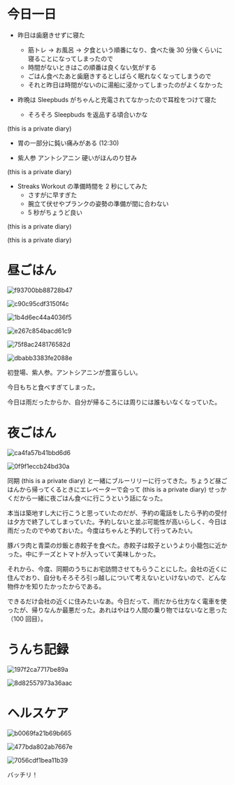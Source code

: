# 今日一日
- 昨日は歯磨きせずに寝た
    - 筋トレ → お風呂 → 夕食という順番になり、食べた後 30 分後くらいに寝ることになってしまったので
    - 時間がないときはこの順番は良くない気がする
    - ごはん食べたあと歯磨きするとしばらく眠れなくなってしまうので
    - それと昨日は時間がないのに湯船に浸かってしまったのがよくなかった

- 昨晩は Sleepbuds がちゃんと充電されてなかったので耳栓をつけて寝た
    - そろそろ Sleepbuds を返品する頃合いかな

 (this is a private diary)

- 胃の一部分に鈍い痛みがある (12:30)

- 紫人参 アントシアニン 硬いがほんのり甘み

 (this is a private diary)

- Streaks Workout の準備時間を 2 秒にしてみた
    - さすがに早すぎた
    - 腕立て伏せやプランクの姿勢の準備が間に合わない
    - 5 秒がちょうど良い

 (this is a private diary)

 (this is a private diary)

# 昼ごはん
![f93700bb88728b47](https://noraworld.github.io/box-bulbasaur/2019/11/f93700bb88728b47.jpg)

![c90c95cdf3150f4c](https://noraworld.github.io/box-bulbasaur/2019/11/c90c95cdf3150f4c.jpg)

![1b4d6ec44a4036f5](https://noraworld.github.io/box-bulbasaur/2019/11/1b4d6ec44a4036f5.jpg)

![e267c854bacd61c9](https://noraworld.github.io/box-bulbasaur/2019/11/e267c854bacd61c9.jpg)

![75f8ac248176582d](https://noraworld.github.io/box-bulbasaur/2019/11/75f8ac248176582d.jpg)

![dbabb3383fe2088e](https://noraworld.github.io/box-bulbasaur/2019/11/dbabb3383fe2088e.jpg)

初登場、紫人参。アントシアニンが豊富らしい。

今日もちと食べすぎてしまった。

今日は雨だったからか、自分が帰るころには周りには誰もいなくなっていた。

# 夜ごはん
![ca4fa57b41bbd6d6](https://noraworld.github.io/box-bulbasaur/2019/11/ca4fa57b41bbd6d6.jpg)

![0f9f1eccb24bd30a](https://noraworld.github.io/box-bulbasaur/2019/11/0f9f1eccb24bd30a.jpg)

同期 (this is a private diary) と一緒にブルーリリーに行ってきた。ちょうど昼ごはんから帰ってくるときにエレベーターで会って (this is a private diary) せっかくだから一緒に夜ごはん食べに行こうという話になった。

本当は築地すし大に行こうと思っていたのだが、予約の電話をしたら予約の受付は夕方で終了してしまっていた。予約しないと並ぶ可能性が高いらしく、今日は雨だったのでやめておいた。今度はちゃんと予約して行ってみたい。

豚バラ肉と青菜の炒飯と赤餃子を食べた。赤餃子は餃子というより小籠包に近かった。中にチーズとトマトが入っていて美味しかった。

それから、今度、同期のうちにお宅訪問させてもらうことにした。会社の近くに住んでおり、自分もそろそろ引っ越しについて考えないといけないので、どんな物件かを知りたかったからである。

できるだけ会社の近くに住みたいなあ。今日だって、雨だから仕方なく電車を使ったが、帰りなんか最悪だった。あれはやはり人間の乗り物ではないなと思った（100 回目）。

# うんち記録
![197f2ca7717be89a](https://noraworld.github.io/box-bulbasaur/2019/11/197f2ca7717be89a.png)

![8d82557973a36aac](https://noraworld.github.io/box-bulbasaur/2019/11/8d82557973a36aac.png)

# ヘルスケア
![b0069fa21b69b665](https://noraworld.github.io/box-bulbasaur/2019/11/b0069fa21b69b665.png)

![477bda802ab7667e](https://noraworld.github.io/box-bulbasaur/2019/11/477bda802ab7667e.png)

![7056cdf1bea11b39](https://noraworld.github.io/box-bulbasaur/2019/11/7056cdf1bea11b39.jpg)

バッチリ！
